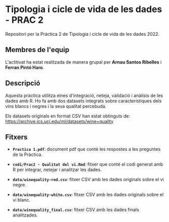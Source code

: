 # Tipologia i cicle de vida de les dades - PRAC 2
Repositori per la Pràctica 2 de Tipologia i cicle de vida de les dades 2022.

## Membres de l'equip
L'actitivat ha estat realitzada de manera grupal per **Arnau Santos Ribelles** i **Ferran Pintó Haro**. 

## Descripció
Aquesta pràctica utilitza eines d'integració, neteja, validació i anàlisis de les dades amb R. Ho fa amb dos datasets integrats sobre característiques dels vins blancs i negres i la seva qualitat percebuda.

Els datasets originals en format CSV han estat obtinguts de: 
https://archive.ics.uci.edu/ml/datasets/wine+quality

## Fitxers
- **```Practica 1.pdf```**: document pdf que conté les respostes a les preguntes de la Pràctica.

- **```codi/Prac2 - Qualitat del vi.Rmd```**: fitxer que conté el codi generat amb R per integrar, netejar i analitzar les dades.

- **```data/winequality-red.csv```**: fitxer CSV amb les dades originals sobre el vi negre.

- **```data/winequality-white.csv```**: fitxer CSV amb les dades originals sobre el vi blanc.

- **```data/winequality_final.csv```**: fitxer CSV amb les dades finals analitzades.
